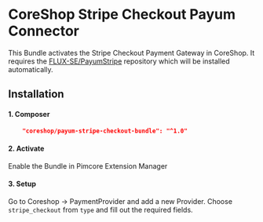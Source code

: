 # CoreShop Stripe Checkout Payum Connector
This Bundle activates the Stripe Checkout Payment Gateway in CoreShop.
It requires the [FLUX-SE/PayumStripe](https://github.com/FLUX-SE/PayumStripe) repository which will be installed automatically.

## Installation

#### 1. Composer

```json
    "coreshop/payum-stripe-checkout-bundle": "^1.0"
```

#### 2. Activate
Enable the Bundle in Pimcore Extension Manager

#### 3. Setup
Go to Coreshop -> PaymentProvider and add a new Provider. Choose `stripe_checkout` from `type` and fill out the required fields.
